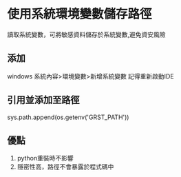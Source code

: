# 使用系統環境變數儲存路徑
讀取系統變數，可將敏感資料儲存於系統變數,避免資安風險

## 添加
windows 系統內容>環境變數>新增系統變數
記得重新啟動IDE


## 引用並添加至路徑
sys.path.append(os.getenv('GRST_PATH'))

## 優點
1. python重裝時不影響
2. 隱密性高，路徑不會暴露於程式碼中